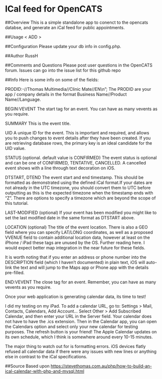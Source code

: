 # ICal feed for OpenCATS  

##Overview
This is a simple standalone app to conenct to the opencats databse, and generate an iCal feed for public appointments. 

##Usage
 < ADD >

##Configuration
Please update your db info in config.php. 

##Author
RussH

##Comments and Questions
Please post user questions in the OpenCATS forum. Issues can go into the issue list for this github repo 

##Info
Here is some info on some of the fields:

PRODID:-//Thomas Multimedia//Clinic Mate//EN\n”;
The PRODID are your app / company details in the format Business Name//Product Name//Language.

BEGIN:VEVENT
The start tag for an event. You can have as many vevents as you require.

SUMMARY
This is the event title.

UID
A unique ID for the event. This is important and required, and allows you to push changes to event details after they have been created. If you are retrieving database rows, the primary key is an ideal candidate for the UID value.

STATUS (optional. default value is CONFIRMED)
The event status is optional and can be one of CONFIRMED, TENTATIVE, CANCELLED. A cancelled event shows with a line through text decoration on iOS.

DTSTART, DTEND
The event start and end timestamp. This should be formatted as demonstrated using the defined iCal format.If your dates are not already in the UTC timezone, you should convert them to UTC before outputting as this is the expected timezone when the timestamp ends with “Z”. There are options to specify a timezone which are beyond the scope of this tutorial.

LAST-MODIFIED (optional)
If your event has been modified you might like to set the last modified date in the same format as DTSTART above.

LOCATION (optional)
The title of the event location. There is also a GEO field where you can specify LAT/LONG coordinates, as well as a proposed VVENUE field to contain additional location data, however at least on the iPhone / iPad these tags are unused by the OS. Further reading here. I would expect better map integration in the near future for these fields.

It is worth noting that if you enter an address or phone number into the DESCRIPTION field (which I haven’t documented) in plain text, iOS will auto-link the text and will jump to the Maps app or Phone app with the details pre-filled.

END:VEVENT
The close tag for an event. Remember, you can have as many vevents as you require.

Once your web application is generating calendar data, its time to test!

I did my testing on my iPad. To add a calendar URL, go to: Settings > Mail, Contacts, Calendars, Add Account… Select Other > Add Subscribed Calendar, and then enter your URL in the Server field. Your calendar does not have to have the .ics extension. Then in the Calendar app, you can open the Calendars option and select only your new calendar for testing purposes. The refresh button is your friend! The Apple Calendar updates on its own schedule, which I think is somewhere around every 10-15 minutes.

The major thing to watch out for is formatting errors. iOS devices flatly refused all calendar data if there were any issues with new lines or anything else in contrast to the iCal specifications.



##Source
Based upon https://stevethomas.com.au/php/how-to-build-an-ical-calendar-with-php-and-mysql.html
